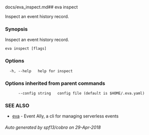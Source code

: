 docs/eva_inspect.md## eva inspect

Inspect an event history record.

### Synopsis

Inspect an event history record.

```
eva inspect [flags]
```

### Options

```
  -h, --help   help for inspect
```

### Options inherited from parent commands

```
      --config string   config file (default is $HOME/.eva.yaml)
```

### SEE ALSO

* [eva](eva.md)	 - Event Ally, a cli for managing serverless events

###### Auto generated by spf13/cobra on 29-Apr-2018
